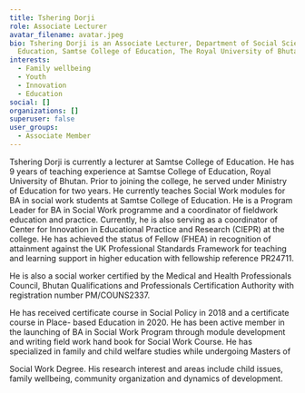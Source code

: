 ```yaml
---
title: Tshering Dorji
role: Associate Lecturer
avatar_filename: avatar.jpeg
bio: Tshering Dorji is an Associate Lecturer, Department of Social Science
  Education, Samtse College of Education, The Royal University of Bhutan.
interests:
  - Family wellbeing
  - Youth
  - Innovation
  - Education
social: []
organizations: []
superuser: false
user_groups:
  - Associate Member
---
```

Tshering Dorji is currently a lecturer at Samtse College of Education. He has 9 years of teaching experience at Samtse College of Education, Royal University of Bhutan. Prior to joining the college, he served under Ministry of Education for two years. He currently teaches Social Work modules for BA in social work students at Samtse College of Education. He is a Program Leader for BA in Social Work programme and a coordinator of fieldwork education and practice. Currently, he is also serving as a coordinator of Center for Innovation in Educational Practice and Research (CIEPR) at the college. He has achieved the status of Fellow (FHEA) in recognition of attainment against the UK Professional Standards Framework for teaching and learning support in higher education with fellowship reference PR24711. 

He is also a social worker certified by the Medical and Health Professionals Council, Bhutan Qualifications and Professionals Certification Authority with registration number PM/COUNS2337.

He has received certificate course in Social Policy in 2018 and a certificate course in Place- based Education in 2020. He has been active member in the launching of BA in Social Work Program through module development and writing field work hand book for Social Work Course. He has specialized in family and child welfare studies while undergoing Masters of

Social Work Degree. His research interest and areas include child issues, family wellbeing, community organization and dynamics of development.
